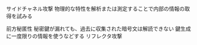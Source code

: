 
サイドチャネル攻撃
	物理的な特性を解析または測定することで内部の情報の取得を試みる
	
前方秘匿性
	秘密鍵が漏れても、過去に収集された暗号文は解読できない
	鍵生成に一度限りの情報を使うなどする
リフレクタ攻撃